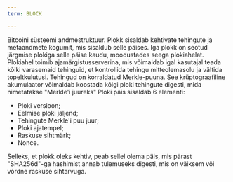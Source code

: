 ```yaml
---
term: BLOCK

---
```

Bitcoini süsteemi andmestruktuur. Plokk sisaldab kehtivate tehingute ja metaandmete kogumit, mis sisaldub selle päises. Iga plokk on seotud järgmise plokiga selle päise kaudu, moodustades seega plokiahelat. Plokiahel toimib ajamärgistusserverina, mis võimaldab igal kasutajal teada kõiki varasemaid tehinguid, et kontrollida tehingu mitteolemasolu ja vältida topeltkulutusi. Tehingud on korraldatud Merkle-puuna. See krüptograafiline akumulaator võimaldab koostada kõigi ploki tehingute digesti, mida nimetatakse "Merkle'i juureks" Ploki päis sisaldab 6 elementi:


- Ploki versioon;
- Eelmise ploki jäljend;
- Tehingute Merkle'i puu juur;
- Ploki ajatempel;
- Raskuse sihtmärk;
- Nonce.

Selleks, et plokk oleks kehtiv, peab sellel olema päis, mis pärast "SHA256d"-ga hashimist annab tulemuseks digesti, mis on väiksem või võrdne raskuse sihtarvuga.